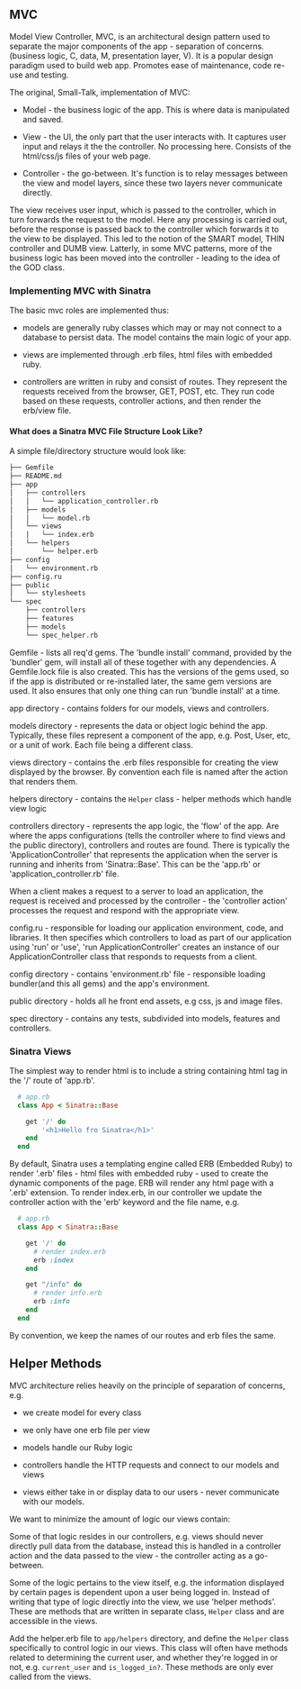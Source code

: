 ## MVC

Model View Controller, MVC, is an architectural design pattern used to separate the major components of the app - separation of concerns.(business logic, C, data, M, presentation layer, V). It is a popular design paradigm used to build web app. Promotes ease of maintenance, code re-use and testing.

The original, Small-Talk, implementation of MVC:

 * Model - the business logic of the app. This is where data is manipulated and saved.

 * View - the UI, the only part that the user interacts with. It captures user input and relays it the the controller. No processing here. Consists of the html/css/js files of your web page.

 * Controller - the go-between. It's function is to relay messages between the view and model layers, since these two layers never communicate directly.


The view receives user input, which is passed to the controller, which in turn forwards the request to the model. Here any processing is carried out, before the response is passed back to the controller which forwards it to the view to be displayed. This led to the notion of the SMART model, THIN controller and DUMB view. Latterly, in some MVC patterns, more of the business logic has been moved into the controller - leading to the idea of the GOD class.

### Implementing MVC with Sinatra

The basic mvc roles are implemented thus:

 * models are generally ruby classes which may or may not connect to a database to persist data. The model contains the main logic of your app.

 * views are implemented through .erb files, html files with embedded ruby.

 * controllers are written in ruby and consist of routes. They represent the requests received from the browser, GET, POST, etc. They run code based on these requests, controller actions, and then render the erb/view file.


#### What does a Sinatra MVC File Structure Look Like?

A simple file/directory structure would look like:

```bash
├── Gemfile
├── README.md
├── app
│   ├── controllers
│   │   └── application_controller.rb
│   ├── models
│   │   └── model.rb
│   └── views
│   |   └── index.erb  
│   └── helpers
│       └── helper.erb
├── config
│   └── environment.rb
├── config.ru
├── public
│   └── stylesheets
└── spec
    ├── controllers
    ├── features
    ├── models
    └── spec_helper.rb
```

Gemfile - lists all req'd gems. The 'bundle install' command, provided by the 'bundler' gem, will install all of these together with any dependencies. A Gemfile.lock file is also created. This has the versions of the gems used, so if the app is distributed or re-installed later, the same gem versions are used. It also ensures that only one thing can run 'bundle install' at a time.

app directory - contains folders for our models, views and controllers.

models directory - represents the data or object logic behind the app. Typically, these files represent a component of the app, e.g. Post, User, etc, or a unit of work. Each file being a different class.

views directory - contains the .erb files responsible for creating the view displayed by the browser. By convention each file is named after the action that renders them.

helpers directory - contains the `Helper` class - helper methods which handle view logic

controllers directory - represents the app logic, the 'flow' of the app. Are where the apps configurations (tells the controller where to find views and the public directory), controllers and routes are found. There is typically the 'ApplicationController' that represents the application when the server is running and inherits from 'Sinatra::Base'. This can be the 'app.rb' or 'application_controller.rb' file.

When a client makes a request to a server to load an application, the request is received and processed by the controller - the 'controller action' processes the request and respond with the appropriate view.

config.ru - responsible for loading our application environment, code, and libraries. It then specifies which controllers to load as part of our application using 'run' or 'use', 'run ApplicationController' creates an instance of our ApplicationController class that responds to requests from a client.

config directory - contains 'environment.rb' file - responsible loading bundler(and this all gems) and the app's environment.

public directory - holds all he front end assets, e.g css, js and image files.

spec directory - contains any tests, subdivided into models, features and controllers.


### Sinatra Views

The simplest way to render html is to include a string containing html tag in the '/' route of 'app.rb'.

```ruby
  # app.rb
  class App < Sinatra::Base

  	get '/' do
  		'<h1>Hello fro Sinatra</h1>'
  	end
  end
```

By default, Sinatra uses a templating engine called ERB (Embedded Ruby) to render '.erb' files - html files with embedded ruby - used to create the dynamic components of the page. ERB will render any html page with a '.erb' extension. To render index.erb, in our controller we update the controller action with  the 'erb' keyword and the file name, e.g.

```ruby
  # app.rb
  class App < Sinatra::Base

    get '/' do
      # render index.erb
      erb :index
    end

    get "/info" do
      # render info.erb
      erb :info
    end
  end
```

By convention, we keep the names of our routes and erb files the same.


## Helper Methods

MVC architecture relies heavily on the principle of separation of concerns, e.g.

  * we create model for every class

  * we only have one erb file per view

  * models handle our Ruby logic

  * controllers handle the HTTP requests and connect to our models and views

  * views either take in or display data to our users - never communicate with our models.

We want to minimize the amount of logic our views contain:

Some of that logic resides in our controllers, e.g. views should never directly pull data from the database, instead this is handled in a controller action and the data passed to the view - the controller acting as a go-between.

Some of the logic pertains to the view itself, e.g. the information displayed by certain pages is dependent upon a user being logged in. Instead of writing that type of logic directly into the view, we use 'helper methods'. These are methods that are written in separate class, `Helper` class and are accessible in the views.

Add the helper.erb file to `app/helpers` directory, and define the `Helper` class specifically to control logic in our views. This class will often have methods related to determining the current user, and whether they're logged in or not, e.g. `current_user` and `is_logged_in?`. These methods are only ever called from the views.
